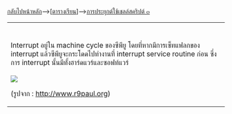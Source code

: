 [กลับไปหน้าหลัก](CourseSchedule2555_2.md)-->[<a href='https://code.google.com/p/system-programming-cs3402-at-crma/wiki/CourseSchedule2555_2#ตารางเรียน_๒๕๕๕/๒'>ตารางเรียน</a>]-->[การประยุกต์ใช้เชลล์สคริปต์ ๓](shellScriptApp3.md)
<table width='500'>
<td>
<br>
<br>
Interrupt อยู่ใน machine cycle ของซีพียู โดยที่หากมีการเซ็ทแฟลกของ interrupt แล้วซีพียูจะกระโดดไปทำงานที่ interrupt service routine ก่อน ซึ่งการ interrupt นั้นมีทั้งฮาร์ดแวร์และซอฟท์แวร์<br>
<br>
<img src='http://www.r9paul.org/wp-content/uploads/2008/05/pic_fe_cycle.png' />

(รูปจาก : <a href='http://www.r9paul.org'>http://www.r9paul.org</a>)